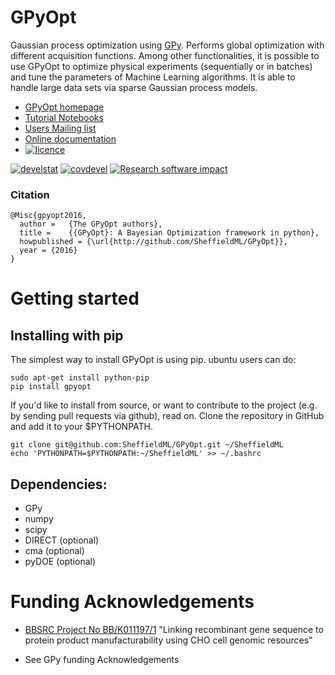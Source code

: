 GPyOpt
======

Gaussian process optimization using [GPy](http://sheffieldml.github.io/GPy/). Performs global optimization with different acquisition functions. Among other functionalities, it is possible to use GPyOpt to optimize physical experiments (sequentially or in batches) and tune the parameters of Machine Learning algorithms. It is able to handle large data sets via sparse Gaussian process models. 

* [GPyOpt homepage](http://sheffieldml.github.io/GPyOpt/)
* [Tutorial Notebooks](http://nbviewer.ipython.org/github/SheffieldML/GPyOpt/blob/master/manual/index.ipynb)
* [Users Mailing list](https://lists.shef.ac.uk/sympa/info/gpyopt-users)
* [Online documentation](http://pythonhosted.org/GPyOpt)
* [![licence](https://img.shields.io/badge/licence-BSD-blue.svg)](http://opensource.org/licenses/BSD-3-Clause)


[![develstat](https://travis-ci.org/SheffieldML/GPyOpt.svg?branch=master)](https://travis-ci.org/SheffieldML/GPyOpt) [![covdevel](http://codecov.io/github/SheffieldML/GPyOpt/coverage.svg?branch=master)](http://codecov.io/github/SheffieldML/GPyOpt?branch=master) [![Research software impact](http://depsy.org/api/package/pypi/GPyOpt/badge.svg)](http://depsy.org/package/python/GPyOpt) 


### Citation

    @Misc{gpyopt2016,
      author =   {The GPyOpt authors},
      title =    {{GPyOpt}: A Bayesian Optimization framework in python},
      howpublished = {\url{http://github.com/SheffieldML/GPyOpt}},
      year = {2016}
    }

Getting started
===============

Installing with pip
-------------------
The simplest way to install GPyOpt is using pip. ubuntu users can do:

    sudo apt-get install python-pip
    pip install gpyopt

If you'd like to install from source, or want to contribute to the project (e.g. by sending pull requests via github), read on. Clone the repository in GitHub and add it to your $PYTHONPATH.

    git clone git@github.com:SheffieldML/GPyOpt.git ~/SheffieldML
    echo 'PYTHONPATH=$PYTHONPATH:~/SheffieldML' >> ~/.bashrc

Dependencies:
------------------------
  - GPy
  - numpy
  - scipy
  - DIRECT (optional)
  - cma (optional)
  - pyDOE (optional)

Funding Acknowledgements
========================
* [BBSRC Project No BB/K011197/1](http://staffwww.dcs.shef.ac.uk/people/N.Lawrence/projects/recombinant/) "Linking recombinant gene sequence to protein product manufacturability using CHO cell genomic resources"

* See GPy funding Acknowledgements






